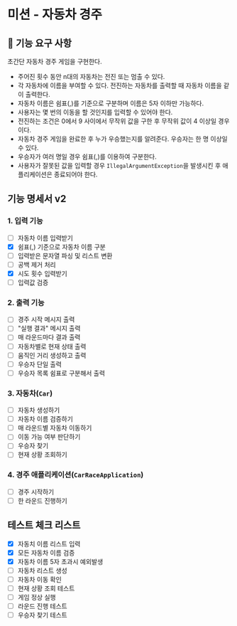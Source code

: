 # 미션 - 자동차 경주


## 🚀 기능 요구 사항

초간단 자동차 경주 게임을 구현한다.

- 주어진 횟수 동안 n대의 자동차는 전진 또는 멈출 수 있다.
- 각 자동차에 이름을 부여할 수 있다. 전진하는 자동차를 출력할 때 자동차 이름을 같이 출력한다.
- 자동차 이름은 쉼표(,)를 기준으로 구분하며 이름은 5자 이하만 가능하다.
- 사용자는 몇 번의 이동을 할 것인지를 입력할 수 있어야 한다.
- 전진하는 조건은 0에서 9 사이에서 무작위 값을 구한 후 무작위 값이 4 이상일 경우이다.
- 자동차 경주 게임을 완료한 후 누가 우승했는지를 알려준다. 우승자는 한 명 이상일 수 있다.
- 우승자가 여러 명일 경우 쉼표(,)를 이용하여 구분한다.
- 사용자가 잘못된 값을 입력할 경우 `IllegalArgumentException`을 발생시킨 후 애플리케이션은 종료되어야 한다.

## 기능 명세서 v2
### 1. 입력 기능
- [ ] 자동차 이름 입력받기
- [x] 쉼표(,) 기준으로 자동차 이름 구분
- [ ] 입력받은 문자열 파싱 및 리스트 변환
- [ ] 공백 제거 처리
- [x] 시도 횟수 입력받기
- [ ] 입력값 검증

### 2. 출력 기능
- [ ] 경주 시작 메시지 출력
- [ ] "실행 결과" 메시지 출력
- [ ] 매 라운드마다 결과 출력
- [ ] 자동차별로 현재 상태 출력
- [ ] 움직인 거리 생성하고 출력
- [ ] 우승자 단일 출력
- [ ] 우승자 목록 쉼표로 구분해서 출력

### 3. 자동차(`Car`)
- [ ] 자동차 생성하기
- [ ] 자동차 이름 검증하기
- [ ] 매 라운드별 자동차 이동하기
- [ ] 이동 가능 여부 판단하기
- [ ] 우승자 찾기
- [ ] 현재 상황 조회하기

### 4. 경주 애플리케이션(`CarRaceApplication`)
- [ ] 경주 시작하기
- [ ] 한 라운드 진행하기

## 테스트 체크 리스트
- [x] 자동치 이름 리스트 입력
- [x] 모든 자동차 이름 검증
- [x] 자동차 이름 5자 초과시 예외발생
- [ ] 자동차 리스트 생성
- [ ] 자동차 이동 확인
- [ ] 현재 상황 조회 테스트
- [ ] 게임 정상 실행
- [ ] 라운드 진행 테스트
- [ ] 우승자 찾기 테스트
